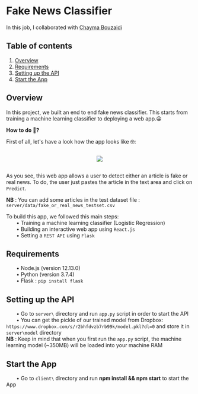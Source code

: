 # Fake News Classifier

In this job, I collaborated with <a href="https://github.com/ChaymaBouzaidii">Chayma Bouzaidi</a>

## Table of contents
1. [Overview](#Overview)
2. [Requirements](#Requirements)
3. [Setting up the API](#Setup)  
4. [Start the App](#StartApp)


<a name="Overview"/>  

## Overview
In this project, we built an end to end fake news classifier. This starts from training a machine learning classifier to deploying a web app.😀  

**How to do 🤔?**

First of all, let's have a look how the app looks like 🤓:  

<p align="center">
    <img src="https://user-images.githubusercontent.com/53185260/71131550-4796f100-21f5-11ea-9832-94662f4b8de7.gif"  style="margin:15px">
</p>

As you see, this web app allows a user to detect either an article is fake or real news. To do, the user just pastes the article in the text area and click on `Predict`. 

**NB** : You can add some articles in the test dataset file : `server/data/fake_or_real_news_testset.csv`  

To build this app, we followed this main steps:  
&nbsp;&nbsp;&nbsp;&nbsp;&nbsp;&nbsp; • Training a machine learning classifier (Logistic Regression)    
&nbsp;&nbsp;&nbsp;&nbsp;&nbsp;&nbsp; • Building an interactive web app using `React.js`  
&nbsp;&nbsp;&nbsp;&nbsp;&nbsp;&nbsp; • Setting a `REST API` using `Flask`  

<a name="Requirements"/>

## Requirements
&nbsp;&nbsp;&nbsp;&nbsp;&nbsp;&nbsp; • Node.js (version 12.13.0)  
&nbsp;&nbsp;&nbsp;&nbsp;&nbsp;&nbsp; • Python (version 3.7.4)  
&nbsp;&nbsp;&nbsp;&nbsp;&nbsp;&nbsp; • Flask : `pip install flask`  
 
<a name="Setup"/>

## Setting up the API
&nbsp;&nbsp;&nbsp;&nbsp;&nbsp;&nbsp; • Go to `server\` directory and run `app.py` script in order to start the API  
&nbsp;&nbsp;&nbsp;&nbsp;&nbsp;&nbsp; • You can get the pickle of our trained model from Dropbox: `https://www.dropbox.com/s/r2bhfdvzb7rb99k/model.pkl?dl=0` and store it in `server\model` directory  
**NB** : Keep in mind that when you first run the `app.py` script, the machine learning model (~350MB) will be loaded into your machine RAM  
  


<a name="StartApp"/>

## Start the App  
&nbsp;&nbsp;&nbsp;&nbsp;&nbsp;&nbsp; • Go to `client\` directory and run **npm install && npm start** to start the App  
